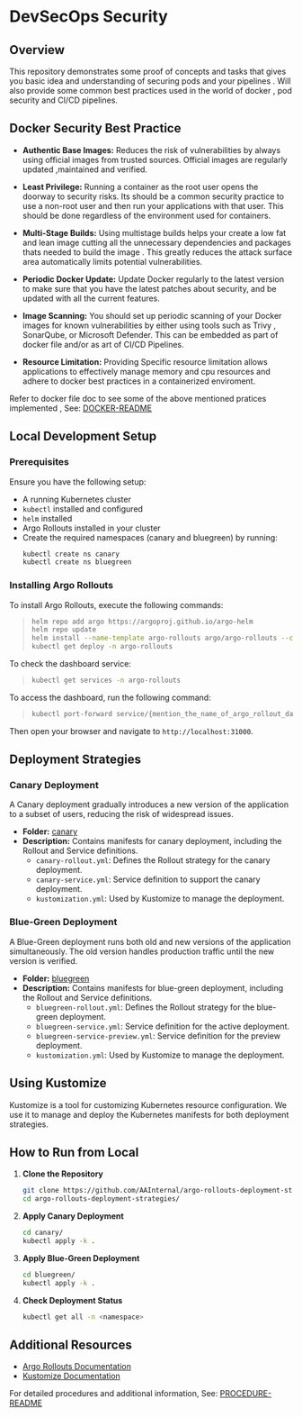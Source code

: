 # DevSecOps Security 

## Overview
This repository demonstrates some proof of concepts and tasks that gives you basic idea and understanding of securing pods and your pipelines . Will also provide some common best practices used in the world of docker , pod security and CI/CD pipelines.

## Docker Security Best Practice
- **Authentic Base Images:** Reduces the risk of vulnerabilities by always using official images from trusted sources. Official images are regularly updated ,maintained and verified.

- **Least Privilege:** Running a container as the root user opens the doorway to security risks. Its should be a common security practice to use a non-root user and then run your applications with that user.  This should be done regardless of the environment used for containers.

- **Multi-Stage Builds:** Using multistage builds helps your create a low fat and lean image cutting all the unnecessary dependencies and packages thats needed to build the image . This greatly reduces the attack surface area automatically limits potential vulnerabilities.

- **Periodic Docker Update:** Update Docker regularly to the latest version to make sure that you have the latest patches about security, and be updated with all the current features.

- **Image Scanning:** You should set up periodic scanning of your Docker images for known vulnerabilities by either using tools such as Trivy , SonarQube, or Microsoft Defender. This can be embedded as part of docker file and/or as art of CI/CD Pipelines.

- **Resource Limitation:** Providing Specific resource limitation allows applications to effectively manage memory and cpu resources and adhere to docker best practices in a containerized enviroment.

Refer to docker file doc to see some of the above mentioned pratices implemented , See: [DOCKER-README](docker_readme.md)

## Local Development Setup

### Prerequisites
Ensure you have the following setup:
- A running Kubernetes cluster
- `kubectl` installed and configured
- `helm` installed
- Argo Rollouts installed in your cluster
- Create the required namespaces (canary and bluegreen) by running:
   ```sh
   kubectl create ns canary
   kubectl create ns bluegreen
   ```

### Installing Argo Rollouts
To install Argo Rollouts, execute the following commands:

>```sh
>helm repo add argo https://argoproj.github.io/argo-helm
>helm repo update
>helm install --name-template argo-rollouts argo/argo-rollouts --create-namespace -n argo-rollouts --set dashboard.enabled=true --version 2.32.5 --wait
>kubectl get deploy -n argo-rollouts
>```

To check the dashboard service:
>```sh
>kubectl get services -n argo-rollouts
>```

To access the dashboard, run the following command:
>```sh
>kubectl port-forward service/{mention_the_name_of_argo_rollout_dashboard_service} 31000:3100 -n argo-rollouts
>```
Then open your browser and navigate to `http://localhost:31000`.

## Deployment Strategies

### Canary Deployment
A Canary deployment gradually introduces a new version of the application to a subset of users, reducing the risk of widespread issues. 

- **Folder:** [canary](./canary/)
- **Description:** Contains manifests for canary deployment, including the Rollout and Service definitions.
  - `canary-rollout.yml`: Defines the Rollout strategy for the canary deployment.
  - `canary-service.yml`: Service definition to support the canary deployment.
  - `kustomization.yml`: Used by Kustomize to manage the deployment.

### Blue-Green Deployment
A Blue-Green deployment runs both old and new versions of the application simultaneously. The old version handles production traffic until the new version is verified.

- **Folder:** [bluegreen](./bluegreen/)
- **Description:** Contains manifests for blue-green deployment, including the Rollout and Service definitions.
  - `bluegreen-rollout.yml`: Defines the Rollout strategy for the blue-green deployment.
  - `bluegreen-service.yml`: Service definition for the active deployment.
  - `bluegreen-service-preview.yml`: Service definition for the preview deployment.
  - `kustomization.yml`: Used by Kustomize to manage the deployment.

## Using Kustomize
Kustomize is a tool for customizing Kubernetes resource configuration. We use it to manage and deploy the Kubernetes manifests for both deployment strategies.

## How to Run from Local
1. **Clone the Repository**
   ```sh
   git clone https://github.com/AAInternal/argo-rollouts-deployment-strategies.git
   cd argo-rollouts-deployment-strategies/
   ```

2. **Apply Canary Deployment**
   ```sh
   cd canary/
   kubectl apply -k .
   ```

3. **Apply Blue-Green Deployment**
   ```sh
   cd bluegreen/
   kubectl apply -k .
   ```

4. **Check Deployment Status**
   ```sh
   kubectl get all -n <namespace>
   ```

## Additional Resources
- [Argo Rollouts Documentation](https://argoproj.github.io/argo-rollouts/)
- [Kustomize Documentation](https://kustomize.io/)

For detailed procedures and additional information, See: [PROCEDURE-README](./documentation/PROCEDURE-README.md)
